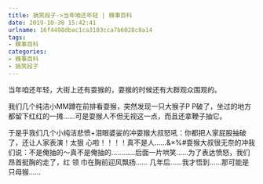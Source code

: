 ```yaml
---
title: 搞笑段子->当年咱还年轻 | 糗事百科
date: 2019-10-30 15:42:41
urlname: 16f4498dbac1ca3103cca7b6028c8a14
tags: 
- 糗事百科
categories:
- 糗事百科
- 搞笑段子
---
```

当年咱还年轻，大街上还有耍猴的，耍猴的时候还有大群观众围观的。

我们几个纯洁小MM蹲在前排看耍猴，突然发现一只大猴子P P破了，坐过的地方都留下红红的一摊……可是耍猴人不但无视这一点，而且还拿鞭子抽它。

于是乎我们几个小纯洁悲愤+泪眼婆娑的冲耍猴大叔怒吼：你都把人家屁股抽破了，还让人家表演！太狠 心啦！！！！真不是人……&×%#耍猴大叔很无奈的冲我们说：不是俺抽的～真不是俺抽的…………后面一片哄笑……为了表达愤怒，我们昂首挺胸的走了，红 领 巾在胸前迎风飘扬……         几年后……我才悟到……那可能是只母猴……


